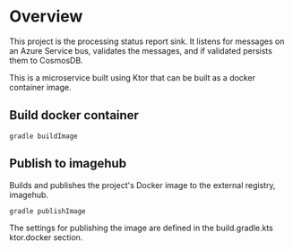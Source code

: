 # Overview
This project is the processing status report sink.  It listens for messages on an Azure Service bus, validates the messages, and if validated persists them to CosmosDB.

This is a microservice built using Ktor that can be built as a docker container image.

## Build docker container
```commandline
gradle buildImage
```

## Publish to imagehub
Builds and publishes the project's Docker image to the external registry, imagehub.
```commandline
gradle publishImage
```
The settings for publishing the image are defined in the build.gradle.kts ktor.docker section.